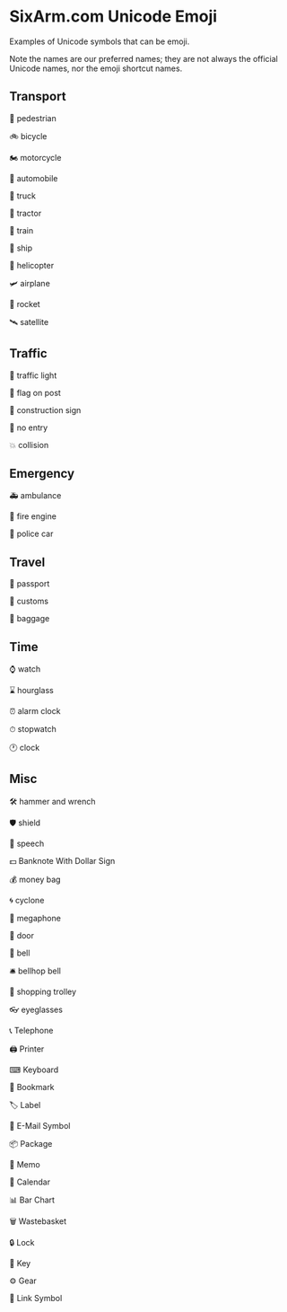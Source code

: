 # SixArm.com Unicode Emoji

Examples of Unicode symbols that can be emoji.

Note the names are our preferred names; they are not always the official Unicode names, nor the emoji shortcut names.


## Transport

🚶 pedestrian

🚲 bicycle

🏍  motorcycle

🚗 automobile

🚚 truck

🚜 tractor

🚆 train

🚢 ship

🚁 helicopter

🛩 airplane

🚀 rocket

🛰 satellite


## Traffic

🚦 traffic light

🚩 flag on post

🚧 construction sign

🚫 no entry

💥 collision


## Emergency

🚑 ambulance

🚒 fire engine

🚓 police car


## Travel

🛂  passport

🛃  customs

🛄  baggage


## Time

⌚ watch

⌛ hourglass

⏰ alarm clock

⏱ stopwatch

🕐 clock


## Misc


🛠 hammer and wrench

🛡 shield

💬 speech

💵 Banknote With Dollar Sign

💰 money bag

🌀 cyclone

📣 megaphone

🚪 door

🔔 bell

🛎 bellhop bell

🛒 shopping trolley

👓 eyeglasses

📞 Telephone

🖨 Printer

⌨ Keyboard

🔖 Bookmark

🏷 Label

📧 E-Mail Symbol

📦 Package

📝 Memo

📅 Calendar

📊 Bar Chart

🗑 Wastebasket

🔒 Lock

🔑 Key

⚙ Gear

🔗 Link Symbol
